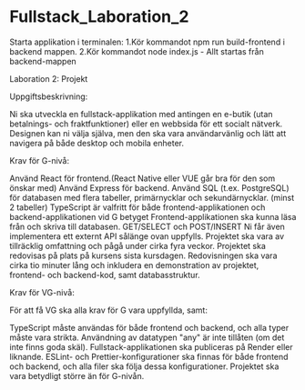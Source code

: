 # Fullstack_Laboration_2

Starta applikation i terminalen:
1.Kör kommandot npm run build-frontend i backend mappen.
2.Kör kommandot node index.js - Allt startas från backend-mappen

Laboration 2: Projekt

Uppgiftsbeskrivning:

Ni ska utveckla en fullstack-applikation med antingen en e-butik (utan betalnings- och fraktfunktioner) eller en webbsida för ett socialt nätverk. Designen kan ni välja själva, men den ska vara användarvänlig och lätt att navigera på både desktop och mobila enheter.

Krav för G-nivå:

Använd React för frontend.(React Native eller VUE går bra för den som önskar med)
Använd Express för backend.
Använd SQL (t.ex. PostgreSQL) för databasen med flera tabeller, primärnycklar och sekundärnycklar. (minst 2 tabeller)
TypeScript är valfritt för både frontend-applikationen och backend-applikationen vid G betyget
Frontend-applikationen ska kunna läsa från och skriva till databasen. GET/SELECT och POST/INSERT
Ni får även implementera ett externt API sålänge ovan uppfylls.
Projektet ska vara av tillräcklig omfattning och pågå under cirka fyra veckor.
Projektet ska redovisas på plats på kursens sista kursdagen. Redovisningen ska vara cirka tio minuter lång och inkludera en demonstration av projektet, frontend- och backend-kod, samt databasstruktur.

Krav för VG-nivå:

För att få VG ska alla krav för G vara uppfyllda, samt:

TypeScript måste användas för både frontend och backend, och alla typer måste vara strikta. Användning av datatypen "any" är inte tillåten (om det inte finns goda skäl).
Fullstack-applikationen ska publiceras på Render eller liknande.
ESLint- och Prettier-konfigurationer ska finnas för både frontend och backend, och alla filer ska följa dessa konfigurationer.
Projektet ska vara betydligt större än för G-nivån.
